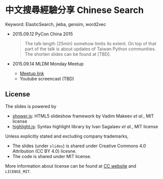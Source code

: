 # 中文搜尋經驗分享 Chinese Search

Keyword: ElasticSearch, jieba, gensim, word2vec

- 2015.09.12 PyCon China 2015
    > The talk length (25min) somehow limits its extent.
    > On top of that part of the talk is about updates of Taiwan Python communities.
    > The shorten slides can be found at [TBD].

- 2015.09.14 MLDM Monday Meetup
    - [Meetup link][mldm-monday]
    - Youtube screencast (TBD)

[mldm-monday]: http://www.meetup.com/Taiwan-R/events/224918468/


## License

The slides is powered by

- [shower.js]: HTML5 slideshow framework by Vadim Makeev *et al.*, MIT license
- [highlight.js]: Syntax highlight library by Ivan Sagalaev *et al.*, MIT license

Unless explicitly stated and excluding company trademarks,

- The slides (under `slides`) is shared under Creative Commons 4.0 Attribution (CC BY 4.0) licesne.
- The code is shared under MIT license.

More information about license can be found at [CC website][CC-BY-4.0] and `LICENSE_MIT`.

[shower.js]: https://github.com/shower/shower
[highlight.js]: http://highlightjs.org/
[CC-BY-4.0]: https://creativecommons.org/licenses/by/4.0/
